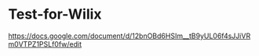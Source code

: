 # Test-for-Wilix

https://docs.google.com/document/d/12bnOBd6HSIm__tB9yUL06f4sJJiVRm0VTPZ1PSLf0fw/edit
